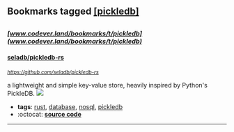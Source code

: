 ## Bookmarks tagged [[pickledb]](https://www.codever.land/search?q=[pickledb])

_<sup><sup>[www.codever.land/bookmarks/t/pickledb](www.codever.land/bookmarks/t/pickledb)</sup></sup>_
---
#### [seladb/pickledb-rs](https://github.com/seladb/pickledb-rs)
_<sup>https://github.com/seladb/pickledb-rs</sup>_

a lightweight and simple key-value store, heavily inspired by Python's PickleDB. [<img src="https://api.travis-ci.org/seladb/pickledb-rs.svg?branch=master">](https://travis-ci.org/seladb/pickledb-rs)
* **tags**: [rust](../tagged/rust.md), [database](../tagged/database.md), [nosql](../tagged/nosql.md), [pickledb](../tagged/pickledb.md)
* :octocat: **[source code](https://github.com/seladb/pickledb-rs)**
---

